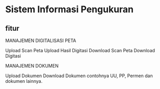 # Sistem Informasi Pengukuran

## fitur

MANAJEMEN DIGITALISASI PETA

Upload Scan Peta
Upload Hasil Digitasi
Download Scan Peta
Download Digitasi

MANAJEMEN DOKUMEN

Upload Dokumen
Download Dokumen
contohnya UU, PP, Permen dan dokumen lainnya.
